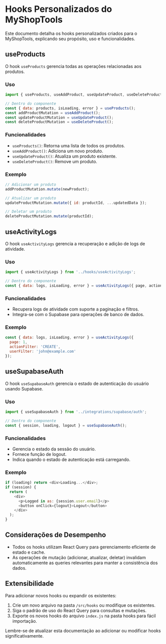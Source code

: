 # Hooks Personalizados do MyShopTools

Este documento detalha os hooks personalizados criados para o MyShopTools, explicando seu propósito, uso e funcionalidades.

## useProducts

O hook `useProducts` gerencia todas as operações relacionadas aos produtos.

### Uso

```javascript
import { useProducts, useAddProduct, useUpdateProduct, useDeleteProduct } from '../hooks/useProducts';

// Dentro do componente
const { data: products, isLoading, error } = useProducts();
const addProductMutation = useAddProduct();
const updateProductMutation = useUpdateProduct();
const deleteProductMutation = useDeleteProduct();
```

### Funcionalidades

- `useProducts()`: Retorna uma lista de todos os produtos.
- `useAddProduct()`: Adiciona um novo produto.
- `useUpdateProduct()`: Atualiza um produto existente.
- `useDeleteProduct()`: Remove um produto.

### Exemplo

```javascript
// Adicionar um produto
addProductMutation.mutate(newProduct);

// Atualizar um produto
updateProductMutation.mutate({ id: productId, ...updatedData });

// Deletar um produto
deleteProductMutation.mutate(productId);
```

## useActivityLogs

O hook `useActivityLogs` gerencia a recuperação e adição de logs de atividade.

### Uso

```javascript
import { useActivityLogs } from '../hooks/useActivityLogs';

// Dentro do componente
const { data: logs, isLoading, error } = useActivityLogs({ page, actionFilter, userFilter });
```

### Funcionalidades

- Recupera logs de atividade com suporte a paginação e filtros.
- Integra-se com o Supabase para operações de banco de dados.

### Exemplo

```javascript
const { data: logs, isLoading, error } = useActivityLogs({
  page: 1,
  actionFilter: 'CREATE',
  userFilter: 'john@example.com'
});
```

## useSupabaseAuth

O hook `useSupabaseAuth` gerencia o estado de autenticação do usuário usando Supabase.

### Uso

```javascript
import { useSupabaseAuth } from '../integrations/supabase/auth';

// Dentro do componente
const { session, loading, logout } = useSupabaseAuth();
```

### Funcionalidades

- Gerencia o estado da sessão do usuário.
- Fornece função de logout.
- Indica quando o estado de autenticação está carregando.

### Exemplo

```javascript
if (loading) return <div>Loading...</div>;
if (session) {
  return (
    <div>
      <p>Logged in as: {session.user.email}</p>
      <button onClick={logout}>Logout</button>
    </div>
  );
}
```

## Considerações de Desempenho

- Todos os hooks utilizam React Query para gerenciamento eficiente de estado e cache.
- As operações de mutação (adicionar, atualizar, deletar) invalidam automaticamente as queries relevantes para manter a consistência dos dados.

## Extensibilidade

Para adicionar novos hooks ou expandir os existentes:

1. Crie um novo arquivo na pasta `/src/hooks` ou modifique os existentes.
2. Siga o padrão de uso do React Query para consultas e mutações.
3. Exporte os novos hooks do arquivo `index.js` na pasta hooks para fácil importação.

Lembre-se de atualizar esta documentação ao adicionar ou modificar hooks significativamente.
